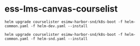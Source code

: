 # ess-lms-canvas-courselist

```
helm upgrade courselister esimw-harbor-snd/k8s-boot -f helm-common.yaml -f helm-dev.yaml --install
```

```
helm upgrade courselister esimw-harbor-snd/k8s-boot -f helm-common.yaml -f helm-snd.yaml --install
```
